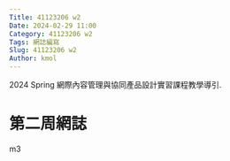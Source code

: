 ```yaml
---
Title: 41123206 w2
Date: 2024-02-29 11:00
Category: 41123206 w2
Tags: 網誌編寫
Slug: 41123206 w2
Author: kmol
---
```


2024 Spring 網際內容管理與協同產品設計實習課程教學導引.

<!-- PELICAN_END_SUMMARY -->

# 第二周網誌
m3
